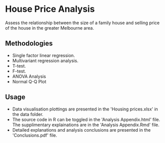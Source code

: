 # House Price Analysis

Assess the relationship between the size of a family house and selling price of the house in the greater Melbourne area.

## Methodologies

- Single factor linear regression.
- Multivariant regression analysis.
- T-test.
- F-test.
- ANOVA Analysis
- Normal Q-Q Plot

## Usage

- Data visualisation plottings are presented in the 'Housing prices.xlsx' in the data folder.
- The source code in R can be toggled in the 'Analysis Appendix.html' file. The supplimentary explainations are in the 'Analysis Appendix.Rmd' file.
- Detailed explanations and analysis conclusions are presented in the 'Conclusions.pdf' file.
